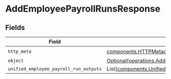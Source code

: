 # AddEmployeePayrollRunsResponse


## Fields

| Field                                                                                                                    | Type                                                                                                                     | Required                                                                                                                 | Description                                                                                                              |
| ------------------------------------------------------------------------------------------------------------------------ | ------------------------------------------------------------------------------------------------------------------------ | ------------------------------------------------------------------------------------------------------------------------ | ------------------------------------------------------------------------------------------------------------------------ |
| `http_meta`                                                                                                              | [components.HTTPMetadata](../../models/components/httpmetadata.md)                                                       | :heavy_check_mark:                                                                                                       | N/A                                                                                                                      |
| `object`                                                                                                                 | [Optional[operations.AddEmployeePayrollRunsResponseBody]](../../models/operations/addemployeepayrollrunsresponsebody.md) | :heavy_minus_sign:                                                                                                       | N/A                                                                                                                      |
| `unified_employee_payroll_run_outputs`                                                                                   | List[[components.UnifiedEmployeePayrollRunOutput](../../models/components/unifiedemployeepayrollrunoutput.md)]           | :heavy_minus_sign:                                                                                                       | N/A                                                                                                                      |